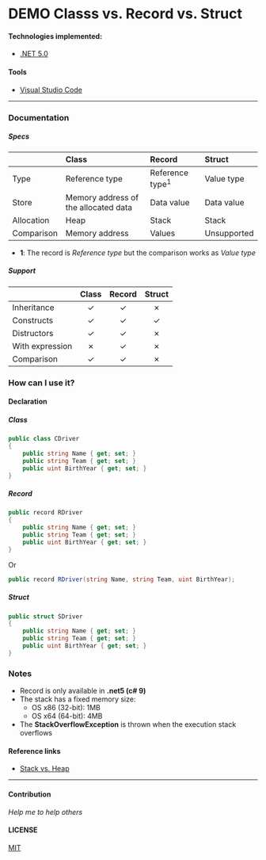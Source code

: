 # DEMO Classs vs. Record vs. Struct

#### Technologies implemented:

- [.NET 5.0](https://dotnet.microsoft.com/download/dotnet/5.0)


#### Tools
- [Visual Studio Code](https://code.visualstudio.com/download)

---

### Documentation

##### Specs

|            | Class                                | Record                     | Struct      |
| :---       | :---                                 | :---                       | :---        |
| Type       | Reference type                       | Reference type<sup>1</sup> | Value type  |
| Store      | Memory address of the allocated data | Data value                 | Data value  |
| Allocation | Heap                                 | Stack                      | Stack       |
| Comparison | Memory address                       | Values                     | Unsupported |

* **1**: The record is _Reference type_ but the comparison works as _Value type_

##### Support

|                 | Class   | Record  | Struct  |
| :---            | :---:   | :---:   | :---:   |
| Inheritance     | &check; | &check; | &cross; |
| Constructs      | &check; | &check; | &check; |
| Distructors     | &check; | &check; | &cross; |
| With expression | &cross; | &check; | &cross; |
| Comparison      | &check; | &check; | &cross; |


### How can I use it?

#### Declaration
##### Class
```csharp
public class CDriver
{
    public string Name { get; set; } 
    public string Team { get; set; }
    public uint BirthYear { get; set; }
}
```

##### Record
```csharp
public record RDriver
{
    public string Name { get; set; }
    public string Team { get; set; }
    public uint BirthYear { get; set; }
}
```
Or

```csharp
public record RDriver(string Name, string Team, uint BirthYear);
```

##### Struct
```csharp
public struct SDriver
{
    public string Name { get; set; }
    public string Team { get; set; }
    public uint BirthYear { get; set; }
}
```

### Notes
- Record is only available in **.net5 (c# 9)**
- The stack has a fixed memory size:
  - OS x86 (32-bit): 1MB
  - OS x64 (64-bit): 4MB
- The **StackOverflowException** is thrown when the execution stack overflows

#### Reference links
* [Stack vs. Heap](https://www.c-sharpcorner.com/article/stack-vs-heap-memory-c-sharp/)

---

#### Contribution

*Help me to help others*

#### LICENSE

[MIT](https://github.com/NelsonBN/Demo-Class-vs-Record-vs-Struct/blob/main/LICENSE)
